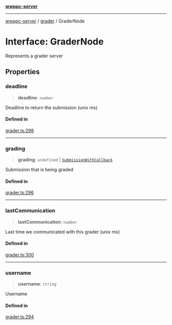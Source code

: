 [**wwppc-server**](../../README.md)

***

[wwppc-server](../../modules.md) / [grader](../README.md) / GraderNode

# Interface: GraderNode

Represents a grader server

## Properties

### deadline

> **deadline**: `number`

Deadline to return the submission (unix ms)

#### Defined in

[grader.ts:298](https://github.com/WWPPC/WWPPC-server/blob/f21384f154c6e2184ddc59d99a3230ee362152e8/src/grader.ts#L298)

***

### grading

> **grading**: `undefined` \| [`SubmissionWithCallback`](SubmissionWithCallback.md)

Submission that is being graded

#### Defined in

[grader.ts:296](https://github.com/WWPPC/WWPPC-server/blob/f21384f154c6e2184ddc59d99a3230ee362152e8/src/grader.ts#L296)

***

### lastCommunication

> **lastCommunication**: `number`

Last time we communicated with this grader (unix ms)

#### Defined in

[grader.ts:300](https://github.com/WWPPC/WWPPC-server/blob/f21384f154c6e2184ddc59d99a3230ee362152e8/src/grader.ts#L300)

***

### username

> **username**: `string`

Username

#### Defined in

[grader.ts:294](https://github.com/WWPPC/WWPPC-server/blob/f21384f154c6e2184ddc59d99a3230ee362152e8/src/grader.ts#L294)
